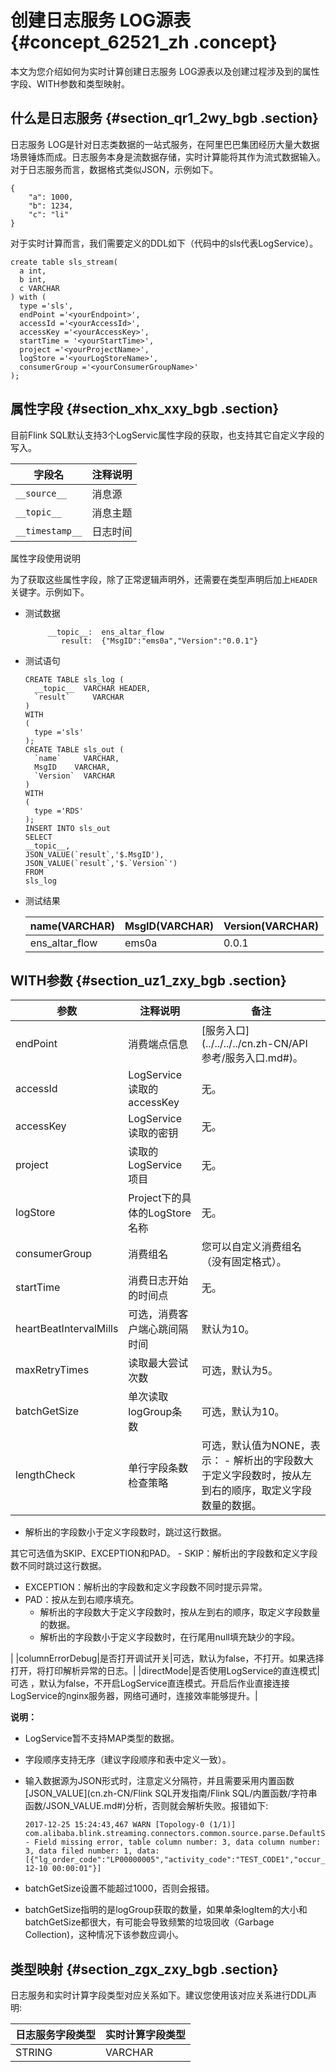 # 创建日志服务 LOG源表 {#concept_62521_zh .concept}

本文为您介绍如何为实时计算创建日志服务 LOG源表以及创建过程涉及到的属性字段、WITH参数和类型映射。

## 什么是日志服务 {#section_qr1_2wy_bgb .section}

日志服务 LOG是针对日志类数据的一站式服务，在阿里巴巴集团经历大量大数据场景锤炼而成。日志服务本身是流数据存储，实时计算能将其作为流式数据输入。对于日志服务而言，数据格式类似JSON，示例如下。

``` {#codeblock_pa1_2qk_7x8 .language-json}
{
    "a": 1000,
    "b": 1234,
    "c": "li"
}
```

对于实时计算而言，我们需要定义的DDL如下（代码中的sls代表LogService）。

``` {#codeblock_hhk_j92_1fv .language-sql}
create table sls_stream(
  a int,
  b int,
  c VARCHAR
) with (
  type ='sls',  
  endPoint ='<yourEndpoint>',
  accessId ='<yourAccessId>',
  accessKey ='<yourAccessKey>',
  startTime = '<yourStartTime>',
  project ='<yourProjectName>',
  logStore ='<yourLogStoreName>',
  consumerGroup ='<yourConsumerGroupName>'
);
```

## 属性字段 {#section_xhx_xxy_bgb .section}

目前Flink SQL默认支持3个LogServic属性字段的获取，也支持其它自定义字段的写入。

|字段名|注释说明|
|---|----|
|`__source__`|消息源|
|`__topic__`|消息主题|
|`__timestamp__`|日志时间|

 属性字段使用说明 

为了获取这些属性字段，除了正常逻辑声明外，还需要在类型声明后加上`HEADER`关键字。示例如下。

-   测试数据

    ``` {#codeblock_h6s_443_oyj}
         __topic__:  ens_altar_flow  
            result:  {"MsgID":"ems0a","Version":"0.0.1"}
    ```

-   测试语句

    ``` {#codeblock_q14_8p8_21o .language-sql}
    CREATE TABLE sls_log (
      __topic__  VARCHAR HEADER,
      `result`     VARCHAR  
    )
    WITH
    (
      type ='sls'
    );
    CREATE TABLE sls_out (
      `name`     VARCHAR,
      MsgID    VARCHAR,
      `Version`  VARCHAR 
    )
    WITH
    (
      type ='RDS'
    );
    INSERT INTO sls_out
    SELECT 
    __topic__,
    JSON_VALUE(`result`,'$.MsgID'),
    JSON_VALUE(`result`,'$.`Version`')
    FROM
    sls_log
    ```

-   测试结果

    |name\(VARCHAR\)|MsgID\(VARCHAR\)|Version\(VARCHAR\)|
    |---------------|----------------|------------------|
    |ens\_altar\_flow|ems0a|0.0.1|


## WITH参数 {#section_uz1_zxy_bgb .section}

|参数|注释说明|备注|
|--|----|--|
|endPoint|消费端点信息|[服务入口](../../../../cn.zh-CN/API 参考/服务入口.md#)。|
|accessId|LogService读取的accessKey|无。|
|accessKey|LogService读取的密钥|无。|
|project|读取的LogService项目|无。|
|logStore|Project下的具体的LogStore名称|无。|
|consumerGroup|消费组名|您可以自定义消费组名（没有固定格式）。|
|startTime|消费日志开始的时间点|无。|
|heartBeatIntervalMills|可选，消费客户端心跳间隔时间|默认为10。|
|maxRetryTimes|读取最大尝试次数|可选，默认为5。|
|batchGetSize|单次读取logGroup条数|可选，默认为10。|
|lengthCheck|单行字段条数检查策略|可选，默认值为NONE，表示： -   解析出的字段数大于定义字段数时，按从左到右的顺序，取定义字段数量的数据。
-   解析出的字段数小于定义字段数时，跳过这行数据。

 其它可选值为SKIP、EXCEPTION和PAD。 -   SKIP：解析出的字段数和定义字段数不同时跳过这行数据。
-   EXCEPTION：解析出的字段数和定义字段数不同时提示异常。
-   PAD：按从左到右顺序填充。
    -   解析出的字段数大于定义字段数时，按从左到右的顺序，取定义字段数量的数据。
    -   解析出的字段数小于定义字段数时，在行尾用null填充缺少的字段。

 |
|columnErrorDebug|是否打开调试开关|可选，默认为false，不打开。如果选择打开，将打印解析异常的日志。|
|directMode|是否使用LogService的直连模式|可选 ，默认为false，不开启LogService直连模式。开启后作业直接连接LogService的nginx服务器，网络可通时，连接效率能够提升。|

**说明：** 

-   LogService暂不支持MAP类型的数据。
-   字段顺序支持无序（建议字段顺序和表中定义一致）。
-   输入数据源为JSON形式时，注意定义分隔符，并且需要采用内置函数[JSON\_VALUE](cn.zh-CN/Flink SQL开发指南/Flink SQL/内置函数/字符串函数/JSON_VALUE.md#)分析，否则就会解析失败。报错如下:

    ``` {#codeblock_bzs_ihq_sau}
    2017-12-25 15:24:43,467 WARN [Topology-0 (1/1)] com.alibaba.blink.streaming.connectors.common.source.parse.DefaultSourceCollector - Field missing error, table column number: 3, data column number: 3, data filed number: 1, data: [{"lg_order_code":"LP00000005","activity_code":"TEST_CODE1","occur_time":"2017-12-10 00:00:01"}]                
    ```

-   batchGetSize设置不能超过1000，否则会报错。
-   batchGetSize指明的是logGroup获取的数量，如果单条logItem的大小和batchGetSize都很大，有可能会导致频繁的垃圾回收（Garbage Collection\)，这种情况下该参数应调小。

## 类型映射 {#section_zgx_zxy_bgb .section}

日志服务和实时计算字段类型对应关系如下。建议您使用该对应关系进行DDL声明:

|日志服务字段类型|实时计算字段类型|
|--------|--------|
|STRING|VARCHAR|

